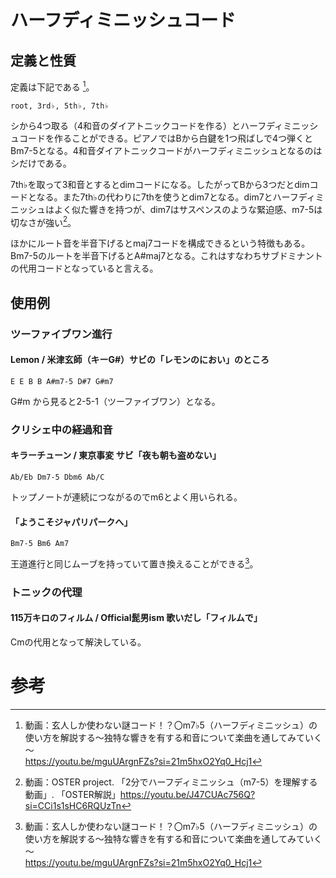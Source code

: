 # ハーフディミニッシュコード

## 定義と性質
定義は下記である [^1]。

```
root, 3rd♭, 5th♭, 7th♭
```

シから4つ取る（4和音のダイアトニックコードを作る）とハーフディミニッシュコードを作ることができる。ピアノではBから白鍵を1つ飛ばしで4つ弾くとBm7-5となる。4和音ダイアトニックコードがハーフディミニッシュとなるのはシだけである。

7th♭を取って3和音とするとdimコードになる。したがってBから3つだとdimコードとなる。また7th♭の代わりに7thを使うとdim7となる。dim7とハーフディミニッシュはよく似た響きを持つが、dim7はサスペンスのような緊迫感、m7-5は切なさが強い[^2]。

ほかにルート音を半音下げるとmaj7コードを構成できるという特徴もある。Bm7-5のルートを半音下げるとA#maj7となる。これはすなわちサブドミナントの代用コードとなっていると言える。

## 使用例

### ツーファイブワン進行

#### Lemon / 米津玄師（キーG#）サビの「レモンのにおい」のところ

```
E E B B A#m7-5 D#7 G#m7
```

G#m から見ると2-5-1（ツーファイブワン）となる。

### クリシェ中の経過和音

#### キラーチューン / 東京事変 サビ「夜も朝も盗めない」

```
Ab/Eb Dm7-5 Dbm6 Ab/C
```

トップノートが連続につながるのでm6とよく用いられる。

#### 「ようこそジャパリパークへ」

```
Bm7-5 Bm6 Am7
```

王道進行と同じムーブを持っていて置き換えることができる[^1]。

### トニックの代理
#### 115万キロのフィルム / Official髭男ism 歌いだし「フィルムで」

Cmの代用となって解決している。

# 参考
[^1]: 動画：玄人しか使わない謎コード！？〇m7♭5（ハーフディミニッシュ）の使い方を解説する～独特な響きを有する和音について楽曲を通してみていく～<br>https://youtu.be/mguUArgnFZs?si=21m5hxO2Yq0_Hcj1

[^2]: 動画：OSTER project. 「2分でハーフディミニッシュ（m7-5）を理解する動画」. 「OSTER解説」https://youtu.be/J47CUAc756Q?si=CCi1s1sHC6RQUzTn